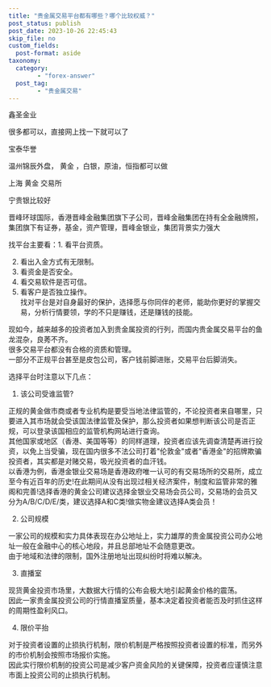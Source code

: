 ```yaml
---
title: "贵金属交易平台都有哪些？哪个比较权威？"
post_status: publish
post_date: 2023-10-26 22:45:43
skip_file: no
custom_fields: 
  post-format: aside
taxonomy:
  category:
        - "forex-answer"
  post_tag:
        - "贵金属交易"
---
```


鑫圣金业

很多都可以，直接网上找一下就可以了

宝泰华誉

温州锦辰外盘， 黄金 ，白银，原油，恒指都可以做

上海 黄金 交易所

宁贵银比较好

晋峰环球国际，香港晋峰金融集团旗下子公司，晋峰金融集团在持有全金融牌照，集团旗下有证券，基金，资产管理，晋峰金银业，集团背景实力强大

找平台主要看：1. 看平台资质。

2. 看出入金方式有无限制。
3. 看资金是否安全。
4. 看交易软件是否可信。
5. 看客户是否独立操作。  
    找对平台是对自身最好的保护，选择愿与你同伴的老师，能助你更好的掌握交易，分析行情要领，学的不只是赚钱，还是赚钱的技能。

现如今，越来越多的投资者加入到贵金属投资的行列，而国内贵金属交易平台的鱼龙混杂，良莠不齐。  
很多交易平台都没有合格的资质和管理。  
一部分不正规平台甚至是皮包公司，客户钱前脚进账，交易平台后脚消失。

选择平台时注意以下几点：

1. 该公司受谁监管?

正规的黄金做市商或者专业机构是要受当地法律监管的，不论投资者来自哪里，只要进入其市场就会受该国法律监管及保护，那么投资者如果想判断该公司是否正规，可以登录该国相应的监管机构网站进行查询。  
其他国家或地区（香港、美国等等）的同样道理，投资者应该先调查清楚再进行投资，以免上当受骗，现在国内很多不法公司打着"伦敦金"或者"香港金"的招牌欺骗投资者，其实都是对赌交易，吸光投资者的血汗钱。  
以香港为例，香港金银业交易场是香港政府唯一认可的有交易场所的交易所，成立至今有近百年的历史!在此期间从没有出现过相关经济案件，制度和监管非常的雅阁和完善!选择香港的黄金公司建议选择金银业交易场会员公司，交易场的会员又分为A/B/C/D/E/类，建议选择A和C类!做实物金建议选择A类会员！

2. 公司规模

一家公司的规模和实力具体表现在办公地址上，实力雄厚的贵金属投资公司办公地址一般在金融中心的核心地段，并且总部地址不会随意更改。  
由于地域和法律的限制，国外注册地址出现纠纷时将难以解决。

3. 直播室

现货黄金投资市场里，大数据大行情的公布会极大地引起黄金价格的震荡。  
因此一家贵金属投资公司的行情直播室质量，基本决定着投资者能否及时抓住这样的周期性盈利风口。

4. 限价平抬

对于投资者设置的止损执行机制，限价机制是严格按照投资者设置的标准，而另外的市价机制会按照市场报价实施。  
因此实行限价机制的投资公司是减少客户资金风险的关键保障，投资者应谨慎注意市面上投资公司的止损执行机制。
